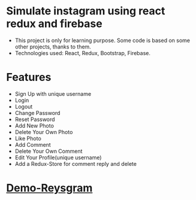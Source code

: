 # Simulate instagram using react redux and firebase

- This project is only for learning purpose. Some code is based on some other projects, thanks to them.
- Technologies used: React, Redux, Bootstrap, Firebase.

# Features

- Sign Up with unique username
- Login
- Logout
- Change Password
- Reset Password
- Add New Photo
- Delete Your Own Photo
- Like Photo
- Add Comment
- Delete Your Own Comment
- Edit Your Profile(unique username)
- Add a Redux-Store for comment reply and delete

# <a href="https://wangrui1207.000webhostapp.com/" target="_blank">Demo-Reysgram</a>
